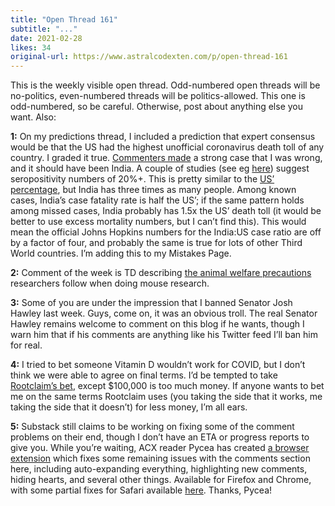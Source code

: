 ```yaml
---
title: "Open Thread 161"
subtitle: "..."
date: 2021-02-28
likes: 34
original-url: https://www.astralcodexten.com/p/open-thread-161
---
```

This is the weekly visible open thread. Odd-numbered open threads will be no-politics, even-numbered threads will be politics-allowed. This one is odd-numbered, so be careful. Otherwise, post about anything else you want. Also:

 **1:** On my predictions thread, I included a prediction that expert consensus would be that the US had the highest unofficial coronavirus death toll of any country. I graded it true. [Commenters made](https://astralcodexten.substack.com/p/mantic-monday-judging-april-covid#comment-1341776) a strong case that I was wrong, and it should have been India. A couple of studies (see eg [here](https://science.thewire.in/health/third-national-seroprevalence-survey-icmr-covid-19-rural-prevalence-test-positivity/)) suggest seropositivity numbers of 20%+. This is pretty similar to the [US’ percentage](https://www.cdc.gov/coronavirus/2019-ncov/cases-updates/burden.html), but India has three times as many people. Among known cases, India’s case fatality rate is half the US’; if the same pattern holds among missed cases, India probably has 1.5x the US’ death toll (it would be better to use excess mortality numbers, but I can’t find this). This would mean the official Johns Hopkins numbers for the India:US case ratio are off by a factor of four, and probably the same is true for lots of other Third World countries. I’m adding this to my Mistakes Page.

 **2:** Comment of the week is TD describing [the animal welfare precautions](https://astralcodexten.substack.com/p/a-look-down-track-b#comment-1330319) researchers follow when doing mouse research.

 **3:** Some of you are under the impression that I banned Senator Josh Hawley last week. Guys, come on, it was an obvious troll. The real Senator Hawley remains welcome to comment on this blog if he wants, though I warn him that if his comments are anything like his Twitter feed I’ll ban him for real.

 **4:** I tried to bet someone Vitamin D wouldn’t work for COVID, but I don’t think we were able to agree on final terms. I’d be tempted to take [Rootclaim’s bet](https://blog.rootclaim.com/treating-covid-19-with-vitamin-d-100000-challenge/), except $100,000 is too much money. If anyone wants to bet me on the same terms Rootclaim uses (you taking the side that it works, me taking the side that it doesn’t) for less money, I’m all ears.

 **5:** Substack still claims to be working on fixing some of the comment problems on their end, though I don’t have an ETA or progress reports to give you. While you’re waiting, ACX reader Pycea has created [a browser extension](https://github.com/Pycea/ACX-tweaks) which fixes some remaining issues with the comments section here, including auto-expanding everything, highlighting new comments, hiding hearts, and several other things. Available for Firefox and Chrome, with some partial fixes for Safari available [here](https://gist.github.com/Pycea/73eeee25ff4f697b76c0d3d36035c749). Thanks, Pycea!
